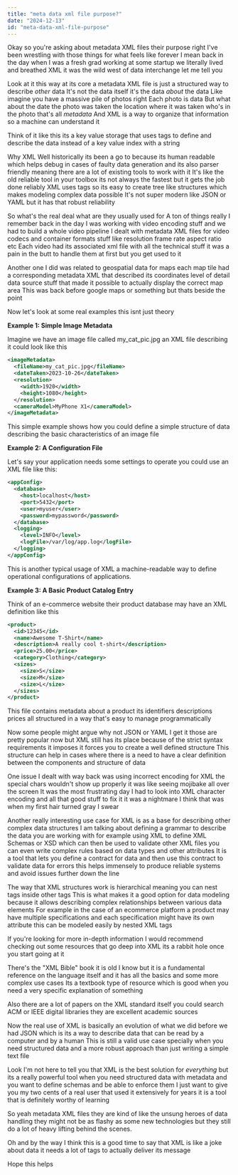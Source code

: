```yaml
---
title: "meta data xml file purpose?"
date: "2024-12-13"
id: "meta-data-xml-file-purpose"
---
```


Okay so you're asking about metadata XML files their purpose right I've been wrestling with those things for what feels like forever I mean back in the day when I was a fresh grad working at some startup we literally lived and breathed XML it was the wild west of data interchange let me tell you

Look at it this way at its core a metadata XML file is just a structured way to describe *other* data It's not the data itself it's the data *about* the data Like imagine you have a massive pile of photos right Each photo is data But what about the date the photo was taken the location where it was taken who's in the photo that's all *metadata* And XML is a way to organize that information so a machine can understand it

Think of it like this its a key value storage that uses tags to define and describe the data instead of a key value index with a string

Why XML Well historically its been a go to because its human readable which helps debug in cases of faulty data generation and its also parser friendly meaning there are a lot of existing tools to work with it It's like the old reliable tool in your toolbox its not always the fastest but it gets the job done reliably XML uses tags so its easy to create tree like structures which makes modeling complex data possible It's not super modern like JSON or YAML but it has that robust reliability

So what's the real deal what are they usually used for A ton of things really I remember back in the day I was working with video encoding stuff and we had to build a whole video pipeline I dealt with metadata XML files for video codecs and container formats stuff like resolution frame rate aspect ratio etc Each video had its associated xml file with all the technical stuff it was a pain in the butt to handle them at first but you get used to it

Another one I did was related to geospatial data for maps each map tile had a corresponding metadata XML that described its coordinates level of detail data source stuff that made it possible to actually display the correct map area This was back before google maps or something but thats beside the point

Now let's look at some real examples this isnt just theory

**Example 1: Simple Image Metadata**

Imagine we have an image file called my_cat_pic.jpg an XML file describing it could look like this

```xml
<imageMetadata>
  <fileName>my_cat_pic.jpg</fileName>
  <dateTaken>2023-10-26</dateTaken>
  <resolution>
    <width>1920</width>
    <height>1080</height>
  </resolution>
  <cameraModel>MyPhone X1</cameraModel>
</imageMetadata>
```

This simple example shows how you could define a simple structure of data describing the basic characteristics of an image file

**Example 2: A Configuration File**

Let's say your application needs some settings to operate you could use an XML file like this:

```xml
<appConfig>
  <database>
    <host>localhost</host>
    <port>5432</port>
    <user>myuser</user>
    <password>mypassword</password>
  </database>
  <logging>
    <level>INFO</level>
    <logFile>/var/log/app.log</logFile>
  </logging>
</appConfig>
```

This is another typical usage of XML a machine-readable way to define operational configurations of applications.

**Example 3: A Basic Product Catalog Entry**

Think of an e-commerce website their product database may have an XML definition like this

```xml
<product>
  <id>12345</id>
  <name>Awesome T-Shirt</name>
  <description>A really cool t-shirt</description>
  <price>25.00</price>
  <category>Clothing</category>
  <sizes>
    <size>S</size>
    <size>M</size>
    <size>L</size>
  </sizes>
</product>
```

This file contains metadata about a product its identifiers descriptions prices all structured in a way that's easy to manage programmatically

Now some people might argue why not JSON or YAML I get it those are pretty popular now but XML still has its place because of the strict syntax requirements it imposes it forces you to create a well defined structure This structure can help in cases where there is a need to have a clear definition between the components and structure of data

One issue I dealt with way back was using incorrect encoding for XML the special chars wouldn't show up properly it was like seeing mojibake all over the screen It was the most frustrating day I had to look into XML character encoding and all that good stuff to fix it it was a nightmare I think that was when my first hair turned gray I swear

Another really interesting use case for XML is as a base for describing other complex data structures I am talking about defining a grammar to describe the data you are working with for example using XML to define XML Schemas or XSD which can then be used to validate other XML files you can even write complex rules based on data types and other attributes It is a tool that lets you define a contract for data and then use this contract to validate data for errors this helps immensely to produce reliable systems and avoid issues further down the line

The way that XML structures work is hierarchical meaning you can nest tags inside other tags This is what makes it a good option for data modeling because it allows describing complex relationships between various data elements For example in the case of an ecommerce platform a product may have multiple specifications and each specification might have its own attribute this can be modeled easily by nested XML tags

If you're looking for more in-depth information I would recommend checking out some resources that go deep into XML its a rabbit hole once you start going at it

There's the "XML Bible" book it is old I know but it is a fundamental reference on the language itself and it has all the basics and some more complex use cases Its a textbook type of resource which is good when you need a very specific explanation of something

Also there are a lot of papers on the XML standard itself you could search ACM or IEEE digital libraries they are excellent academic sources

Now the real use of XML is basically an evolution of what we did before we had JSON which is its a way to describe data that can be read by a computer and by a human This is still a valid use case specially when you need structured data and a more robust approach than just writing a simple text file

Look I'm not here to tell you that XML is the best solution for *everything* but its a really powerful tool when you need structured data with metadata and you want to define schemas and be able to enforce them I just want to give you my two cents of a real user that used it extensively for years it is a tool that is definitely worthy of learning

So yeah metadata XML files they are kind of like the unsung heroes of data handling they might not be as flashy as some new technologies but they still do a lot of heavy lifting behind the scenes.

Oh and by the way I think this is a good time to say that XML is like a joke about data it needs a lot of tags to actually deliver its message

Hope this helps
